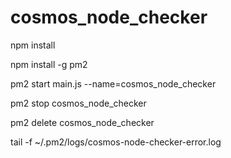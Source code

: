 # cosmos_node_checker

npm install

npm install -g pm2

pm2 start main.js --name=cosmos_node_checker

pm2 stop cosmos_node_checker

pm2 delete cosmos_node_checker

tail -f ~/.pm2/logs/cosmos-node-checker-error.log
